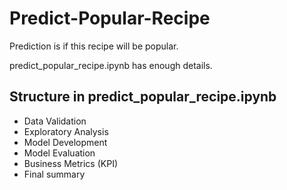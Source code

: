 # Predict-Popular-Recipe

Prediction is if this recipe will be popular.

predict_popular_recipe.ipynb has enough details.

## Structure in predict_popular_recipe.ipynb
- Data Validation
- Exploratory Analysis
- Model Development
- Model Evaluation
- Business Metrics (KPI)
- Final summary
